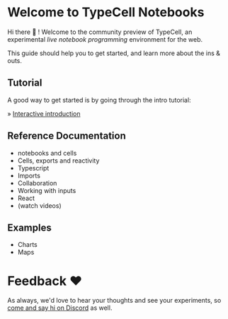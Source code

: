 # Welcome to TypeCell Notebooks

Hi there 👋 ! Welcome to the community preview of TypeCell, an experimental _live notebook programming_ environment for the web.

This guide should help you to get started, and learn more about the ins & outs.

## Tutorial

A good way to get started is by going through the intro tutorial:

» [Interactive introduction](interactive-introduction.md)

## Reference Documentation

- notebooks and cells
- Cells, exports and reactivity
- Typescript
- Imports
- Collaboration
- Working with inputs
- React
- (watch videos)

## Examples

- Charts
- Maps

# Feedback ❤️

As always, we'd love to hear your thoughts and see your experiments, so [come and say hi on Discord](https://discord.gg/TcJ9TRC3SV) as well.
